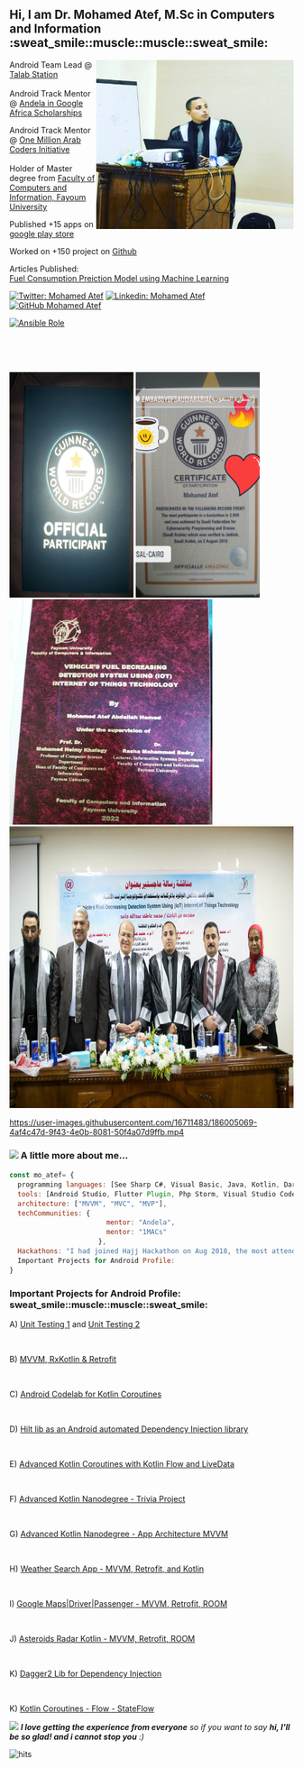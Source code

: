 <h2>Hi, I am Dr. Mohamed Atef, M.Sc in Computers and Information :sweat_smile::muscle::muscle::sweat_smile:</h2>

<img align='right' src="https://github.com/Prof-MohamedAtef/Prof-MohamedAtef/blob/master/atef.jfif" width="350" height="300">
<p>Android Team Lead @ <a href="https://play.google.com/store/apps/details?id=mo.atef.talab.station.client">Talab Station</a></br></br>Android Track Mentor @ <a href="https://andela.com/">Andela in Google Africa Scholarships</a>
<p>Android Track Mentor @ <a href="https://mentor.arabcoders.ae/experts/4903">One Million Arab Coders Initiative</a></br></br>Holder of Master degree from <a href="http://www.fayoum.edu.eg/">Faculty of Computers and Information, Fayoum University</a>
<p>Published +15 apps on <a href="https://play.google.com/store/apps/dev?id=8766826061956234248">google play store</a></br></p>
<p>Worked on +150 project on <a href="https://github.com/Prof-MohamedAtef?tab=repositories">Github</a></br></p>
<p>Articles Published: </br><a href="https://thesai.org/Publications/ViewPaper?Volume=12&Issue=11&Code=IJACSA&SerialNo=46">Fuel Consumption Preiction Model using Machine Learning</a></br></p>





[![Twitter: Mohamed Atef](https://img.shields.io/twitter/follow/_Mohamed__Atef_?style=social)](https://twitter.com/_Mohamed__Atef_)
[![Linkedin: Mohamed Atef](https://img.shields.io/badge/Prof-MohamedAtef-blue?style=flat-square&logo=Linkedin&logoColor=white&link=https://www.linkedin.com/in/prof-mohamed-atef/)](https://www.linkedin.com/in/prof-mohamed-atef/)
[![GitHub Mohamed Atef](https://img.shields.io/github/followers/Prof-MohamedAtef?label=follow&style=social)](https://github.com/Prof-MohamedAtef)

<p align='left'>
      <a href="https://github.com/Prof-MohamedAtef/Prof-MohamedAtef/blob/master/MohamedAtefAndroidDeveloperResume.pdf">
            <img alt="Ansible Role" src="https://img.shields.io/static/v1?color=orange&label=Resume&logo=Apple&logoColor=white&style=for-the-badge&message=Download">
      </a>
</p>


</br>


</br></br><img src="https://github.com/Prof-MohamedAtef/Prof-MohamedAtef/blob/master/Guinness_1.9MB.jpg" width="220" height="400">
<img src="https://github.com/Prof-MohamedAtef/Prof-MohamedAtef/blob/master/Guinness_1.9MB23.jpg" width="220" height="400">
<img src="https://github.com/Prof-MohamedAtef/Prof-MohamedAtef/blob/master/thesis.jfif" width="360" height="400">
<img src="https://github.com/Prof-MohamedAtef/Prof-MohamedAtef/blob/master/Guinness_1.9MB5.jpg" width="1000" height="500">
</br>


https://user-images.githubusercontent.com/16711483/186005069-4af4c47d-9f43-4e0b-8081-50f4a07d9ffb.mp4


### <img src="https://media.giphy.com/media/VgCDAzcKvsR6OM0uWg/giphy.gif" width="50"> A little more about me...  


```javascript
const mo_atef= {
  programming languages: [See Sharp C#, Visual Basic, Java, Kotlin, Dart, Python, PhP, Asp.Net, html, css],
  tools: [Android Studio, Flutter Plugin, Php Storm, Visual Studio Code, Xampp, MSSql Server, Microsoft Visual Studio 2010, 2013 & 2015],
  architecture: ["MVVM", "MVC", "MVP"],
  techCommunities: {
                        mentor: "Andela",
                        mentor: "1MACs"
                      },
  Hackathons: "I had joined Hajj Hackathon on Aug 2018, the most attended Software Engineering competition in the history in Jeddah, Saudi Arabia"
  Important Projects for Android Profile:
}
```
<h3>Important Projects for Android Profile: sweat_smile::muscle::muscle::sweat_smile:</h3>
<p>A) <a href="https://github.com/Prof-MohamedAtef/kotlin-data-class-raywenderlich">Unit Testing 1</a> and <a href="https://github.com/Prof-MohamedAtef/android-test-codelab-samples">Unit Testing 2</a> </p></br>
<p>B) <a href="https://github.com/Prof-MohamedAtef/ZeewAuth">MVVM, RxKotlin & Retrofit</a></p></br>
<p>C) <a href="https://github.com/Prof-MohamedAtef/coroutines-android-codelab">Android Codelab for Kotlin Coroutines</a></p></br>
<p>D) <a href="https://github.com/Prof-MohamedAtef/hilt_DepenedencyInjection_android">Hilt lib as an Android automated Dependency Injection library</a></p></br>
<p>E) <a href="https://github.com/Prof-MohamedAtef/advanced-kotlin-coroutines-with-Kotlin-Flow-and-LiveData">Advanced Kotlin Coroutines with Kotlin Flow and LiveData</a></p></br>
<p>F) <a href="https://github.com/Prof-MohamedAtef/AdvancedKotlinNanodegree-TriviaApp-EgFWD">Advanced Kotlin Nanodegree - Trivia Project</a></p>
</br>
<p>G) <a href="https://github.com/Prof-MohamedAtef/AppArchitectureAndroid-EgFWD">Advanced Kotlin Nanodegree - App Architecture MVVM </a></p>
</br>
<p>H) <a href="https://github.com/Prof-MohamedAtef/Weather-SwensonHe">Weather Search App - MVVM, Retrofit, and Kotlin </a></p>
</br>
<p>I) <a href="https://github.com/Prof-MohamedAtef/AMIT-Retrofit-MVVM-GoogleMaps">Google Maps|Driver|Passenger - MVVM, Retrofit, ROOM</a></p>
</br>
<p>J) <a href="https://github.com/Prof-MohamedAtef/AndroidKotlinProjectTwo-AsteroidRadar">Asteroids Radar Kotlin - MVVM, Retrofit, ROOM</a></p>
</br>
<p>K) <a href="https://github.com/Prof-MohamedAtef/Dagger2">Dagger2 Lib for Dependency Injection</a></p>
</br>
<p>K) <a href="https://github.com/Prof-MohamedAtef/Kotlin-Couroutines-Flow-StateFlow">Kotlin Coroutines - Flow - StateFlow</a></p>










<img src="https://media.giphy.com/media/LnQjpWaON8nhr21vNW/giphy.gif" width="60"> <em><b>I love getting the experience from everyone</b> so if you want to say <b>hi, I'll be so glad! and i cannot stop you</b> :)</em>


 ![hits](https://visitor-badge.glitch.me/badge?page_id=Prof-MohamedAtef)


